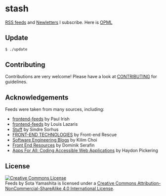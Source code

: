# stash

[RSS feeds](http://opmlviewer.com/Viewer/?https%3a%2f%2fraw.githubusercontent.com%2fsotayamashita%2ffeeds%2fmaster%2ffeeds.xml) and [Newletters](#newsletters) I subscribe. Here is [OPML](https://raw.githubusercontent.com/sotayamashita/feeds/master/feeds.xml)

## Update

```bash
$ ./update
```

## Contributing

Contributions are very welcome! Please have a look at [CONTRIBUTING](CONTRIBUTING) for guidelines.

## Acknowledgements

Feeds were taken from many sources, including:

* [frontend-feeds](https://github.com/paulirish/frontend-feeds) by Paul Irish
* [frontend-feeds](https://github.com/impressivewebs/frontend-feeds) by Louis Lazaris
* [Stuff](https://github.com/sindresorhus/stuff) by Sindre Sorhus
* [FRONT-END TECHNOLOGIES](http://uptodate.frontendrescue.org/) by Front-end Rescue
* [Software Engineering Blogs](https://github.com/kilimchoi/engineering-blogs) by Kilim Choi
* [Front End Resources](http://enboard.co/frontend/) by Dominik Serafin
* [Apps For All: Coding Accessible Web Applications](https://shop.smashingmagazine.com/products/apps-for-all) by Haydon Pickering


## License

<a rel="license" href="http://creativecommons.org/licenses/by-nc-sa/4.0/"><img alt="Creative Commons License" style="border-width:0" src="https://i.creativecommons.org/l/by-nc-sa/4.0/88x31.png" /></a><br /><span xmlns:dct="http://purl.org/dc/terms/" href="http://purl.org/dc/dcmitype/Text" property="dct:title" rel="dct:type">Feeds</span> by <span xmlns:cc="http://creativecommons.org/ns#" property="cc:attributionName">Sota Yamashita</span> is licensed under a <a rel="license" href="http://creativecommons.org/licenses/by-nc-sa/4.0/">Creative Commons Attribution-NonCommercial-ShareAlike 4.0 International License</a>.

